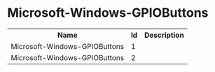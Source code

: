 # Microsoft-Windows-GPIOButtons

<table>
<colgroup><col/><col/><col/></colgroup>
<tr><th>Name</th><th>Id</th><th>Description</th></tr>
<tr><td>Microsoft-Windows-GPIOButtons</td><td>1</td><td></td></tr>
<tr><td>Microsoft-Windows-GPIOButtons</td><td>2</td><td></td></tr>
</table>
